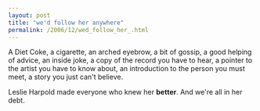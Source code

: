 ```yaml
---
layout: post
title: "we'd follow her anywhere"
permalink: /2006/12/wed_follow_her_.html
---
```


<p>A Diet Coke, a cigarette, an arched eyebrow, a bit of gossip, a good helping of advice, an inside joke, a copy of the record you have to hear, a pointer to the artist you have to know about, an introduction to the person you must meet, a story you just can't believe.</p>

<p>Leslie Harpold made everyone who knew her <strong>better</strong>. And we're all in her debt.</p>


